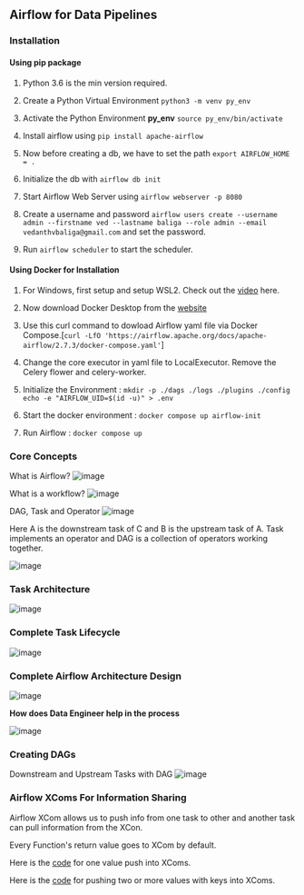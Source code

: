 ## Airflow for Data Pipelines

### Installation

#### Using pip package

1. Python 3.6 is the min version required.

2. Create a Python Virtual Environment ```python3 -m venv py_env```

3. Activate the Python Environment **py_env** ```source py_env/bin/activate```

4. Install airflow using ```pip install apache-airflow```

5. Now before creating a db, we have to set the path ```export AIRFLOW_HOME = .```

6. Initialize the db with ```airflow db init```

7. Start Airflow Web Server using ```airflow webserver -p 8080```

8. Create a username and password ```airflow users create --username admin --firstname ved --lastname baliga --role admin --email vedanthvbaliga@gmail.com``` and set the password.

9. Run ```airflow scheduler``` to start the scheduler.

#### Using Docker for Installation

1. For Windows, first setup and setup WSL2. Check out the [video](https://www.youtube.com/watch?v=YByZ_sOOWsQ&pp=ygUdaW5zdGFsbGluZyB3c2wyIG9uIHdpbmRvd3MgMTE%3D) here.

2. Now download Docker Desktop from the [website](https://docs.docker.com/desktop/install/windows-install/)

3. Use this curl command to dowload Airflow yaml file via Docker Compose.[```curl -LfO 'https://airflow.apache.org/docs/apache-airflow/2.7.3/docker-compose.yaml'```]

4. Change the core executor in yaml file to LocalExecutor. Remove the Celery flower and celery-worker.

5. Initialize the Environment : ```mkdir -p ./dags ./logs ./plugins ./config echo -e "AIRFLOW_UID=$(id -u)" > .env```

6. Start the docker environment : ```docker compose up airflow-init```

7. Run Airflow : ```docker compose up```

### Core Concepts

What is Airflow?
![image](https://github.com/vedanthv/data-engg/assets/44313631/8edfa98b-7119-4d66-b0fd-e6e6687a952a)

What is a workflow?
![image](https://github.com/vedanthv/data-engg/assets/44313631/48ef6fce-07e4-422c-9e63-022ec686cbfd)

DAG, Task and Operator
![image](https://github.com/vedanthv/data-engg/assets/44313631/3fc46745-e852-4007-bf76-820ae2c48c5a)

Here A is the downstream task of C and B is the upstream task of A. Task implements an operator and DAG is a collection of operators working together.

![image](https://github.com/vedanthv/data-engg/assets/44313631/dd4617c9-1145-4b5a-9aae-72b84e72343a)

### Task Architecture

![image](https://github.com/vedanthv/data-engg/assets/44313631/c4861188-b5cf-4523-bf80-51079ca3f94e)

### Complete Task Lifecycle

![image](https://github.com/vedanthv/data-engg/assets/44313631/caebdbb0-96ff-4ec2-9361-f8621135425b)

### Complete Airflow Architecture Design

![image](https://github.com/vedanthv/data-engg/assets/44313631/898d4868-0e23-4111-aae6-976e4c35ba01)

**How does Data Engineer help in the process**

![image](https://github.com/vedanthv/data-engg/assets/44313631/ad4ff9f1-05f7-48c1-852f-20c9fcd81b6c)

### Creating DAGs

Downstream and Upstream Tasks with DAG
![image](https://github.com/vedanthv/data-engg/assets/44313631/526fb6cd-ef73-496d-8aef-2512dc22e85d)

### Airflow XComs For Information Sharing

Airflow XCom allows us to push info from one task to other and another task can pull information from the XCon.

Every Function's return value goes to XCom by default.

Here is the [code](https://github.com/vedanthv/data-engg/blob/main/airflow/02-pythonOperator.py) for one value push into XComs.

Here is the [code](https://github.com/vedanthv/data-engg/blob/main/airflow/03-xcom.py) for pushing two or more values with keys into XComs.


